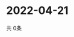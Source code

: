 # 2022-04-21
  共 0条

  <!-- BEGIN -->
  <!-- 最后更新时间Thu Apr 21 2022 23:06:08 GMT+0000 (Coordinated Universal Time) -->
  
  <!-- END -->
  
  